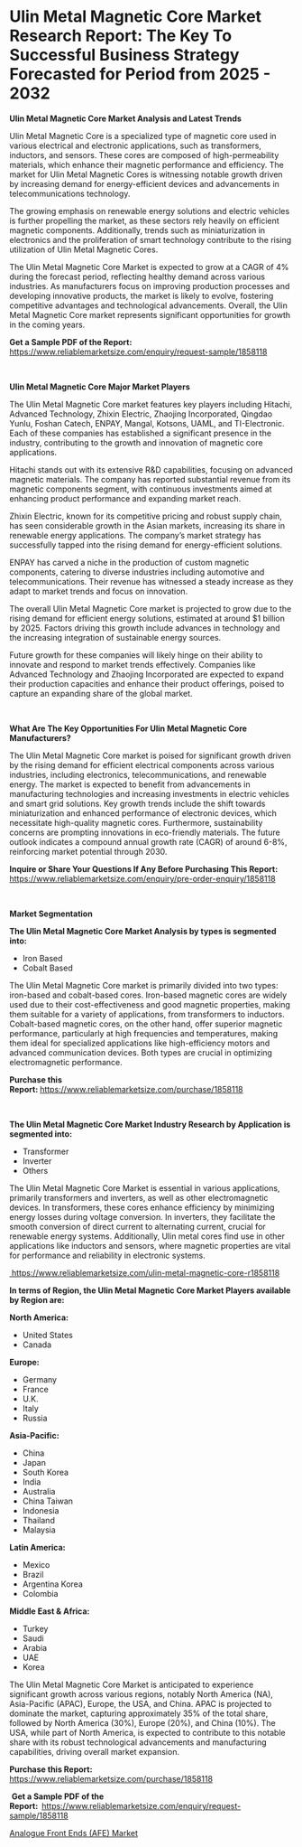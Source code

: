 <p><h1>Ulin Metal Magnetic Core Market Research Report: The Key To Successful Business Strategy Forecasted for Period from 2025 - 2032</h1></p><p><strong>Ulin Metal Magnetic Core Market Analysis and Latest Trends</strong></p>
<p><p>Ulin Metal Magnetic Core is a specialized type of magnetic core used in various electrical and electronic applications, such as transformers, inductors, and sensors. These cores are composed of high-permeability materials, which enhance their magnetic performance and efficiency. The market for Ulin Metal Magnetic Cores is witnessing notable growth driven by increasing demand for energy-efficient devices and advancements in telecommunications technology. </p><p>The growing emphasis on renewable energy solutions and electric vehicles is further propelling the market, as these sectors rely heavily on efficient magnetic components. Additionally, trends such as miniaturization in electronics and the proliferation of smart technology contribute to the rising utilization of Ulin Metal Magnetic Cores. </p><p>The Ulin Metal Magnetic Core Market is expected to grow at a CAGR of 4% during the forecast period, reflecting healthy demand across various industries. As manufacturers focus on improving production processes and developing innovative products, the market is likely to evolve, fostering competitive advantages and technological advancements. Overall, the Ulin Metal Magnetic Core market represents significant opportunities for growth in the coming years.</p></p>
<p><strong>Get a Sample PDF of the Report:&nbsp;</strong> <a href="https://www.reliablemarketsize.com/enquiry/request-sample/1858118?utm_campaign=2488&utm_medium=2&utm_source=Github&utm_content=ia&utm_term=13022025&utm_id=ulin-metal-magnetic-core">https://www.reliablemarketsize.com/enquiry/request-sample/1858118</a></p>
<p>&nbsp;</p>
<p><strong>Ulin Metal Magnetic Core Major Market Players</strong></p>
<p><p>The Ulin Metal Magnetic Core market features key players including Hitachi, Advanced Technology, Zhixin Electric, Zhaojing Incorporated, Qingdao Yunlu, Foshan Catech, ENPAY, Mangal, Kotsons, UAML, and TI-Electronic. Each of these companies has established a significant presence in the industry, contributing to the growth and innovation of magnetic core applications.</p><p>Hitachi stands out with its extensive R&D capabilities, focusing on advanced magnetic materials. The company has reported substantial revenue from its magnetic components segment, with continuous investments aimed at enhancing product performance and expanding market reach. </p><p>Zhixin Electric, known for its competitive pricing and robust supply chain, has seen considerable growth in the Asian markets, increasing its share in renewable energy applications. The company’s market strategy has successfully tapped into the rising demand for energy-efficient solutions.</p><p>ENPAY has carved a niche in the production of custom magnetic components, catering to diverse industries including automotive and telecommunications. Their revenue has witnessed a steady increase as they adapt to market trends and focus on innovation.</p><p>The overall Ulin Metal Magnetic Core market is projected to grow due to the rising demand for efficient energy solutions, estimated at around $1 billion by 2025. Factors driving this growth include advances in technology and the increasing integration of sustainable energy sources.</p><p>Future growth for these companies will likely hinge on their ability to innovate and respond to market trends effectively. Companies like Advanced Technology and Zhaojing Incorporated are expected to expand their production capacities and enhance their product offerings, poised to capture an expanding share of the global market.</p></p>
<p>&nbsp;</p>
<p><strong>What Are The Key Opportunities For Ulin Metal Magnetic Core Manufacturers?</strong></p>
<p><p>The Ulin Metal Magnetic Core market is poised for significant growth driven by the rising demand for efficient electrical components across various industries, including electronics, telecommunications, and renewable energy. The market is expected to benefit from advancements in manufacturing technologies and increasing investments in electric vehicles and smart grid solutions. Key growth trends include the shift towards miniaturization and enhanced performance of electronic devices, which necessitate high-quality magnetic cores. Furthermore, sustainability concerns are prompting innovations in eco-friendly materials. The future outlook indicates a compound annual growth rate (CAGR) of around 6-8%, reinforcing market potential through 2030.</p></p>
<p><strong>Inquire or Share Your Questions If Any Before Purchasing This Report:</strong> <a href="https://www.reliablemarketsize.com/enquiry/pre-order-enquiry/1858118?utm_campaign=2488&utm_medium=2&utm_source=Github&utm_content=ia&utm_term=13022025&utm_id=ulin-metal-magnetic-core">https://www.reliablemarketsize.com/enquiry/pre-order-enquiry/1858118</a></p>
<p>&nbsp;</p>
<p><strong>Market Segmentation</strong></p>
<p><strong>The Ulin Metal Magnetic Core Market Analysis by types is segmented into:</strong></p>
<p><ul><li>Iron Based</li><li>Cobalt Based</li></ul></p>
<p><p>The Ulin Metal Magnetic Core market is primarily divided into two types: iron-based and cobalt-based cores. Iron-based magnetic cores are widely used due to their cost-effectiveness and good magnetic properties, making them suitable for a variety of applications, from transformers to inductors. Cobalt-based magnetic cores, on the other hand, offer superior magnetic performance, particularly at high frequencies and temperatures, making them ideal for specialized applications like high-efficiency motors and advanced communication devices. Both types are crucial in optimizing electromagnetic performance.</p></p>
<p><strong>Purchase this Report:&nbsp;</strong><a href="https://www.reliablemarketsize.com/purchase/1858118?utm_campaign=2488&utm_medium=2&utm_source=Github&utm_content=ia&utm_term=13022025&utm_id=ulin-metal-magnetic-core">https://www.reliablemarketsize.com/purchase/1858118</a></p>
<p>&nbsp;</p>
<p><strong>The Ulin Metal Magnetic Core Market Industry Research by Application is segmented into:</strong></p>
<p><ul><li>Transformer</li><li>Inverter</li><li>Others</li></ul></p>
<p><p>The Ulin Metal Magnetic Core Market is essential in various applications, primarily transformers and inverters, as well as other electromagnetic devices. In transformers, these cores enhance efficiency by minimizing energy losses during voltage conversion. In inverters, they facilitate the smooth conversion of direct current to alternating current, crucial for renewable energy systems. Additionally, Ulin metal cores find use in other applications like inductors and sensors, where magnetic properties are vital for performance and reliability in electronic systems.</p></p>
<p><a href="https://www.reliablemarketsize.com/ulin-metal-magnetic-core-r1858118?utm_campaign=2488&utm_medium=2&utm_source=Github&utm_content=ia&utm_term=13022025&utm_id=ulin-metal-magnetic-core">&nbsp;https://www.reliablemarketsize.com/ulin-metal-magnetic-core-r1858118</a></p>
<p><strong>In terms of Region, the Ulin Metal Magnetic Core Market Players available by Region are:</strong></p>
<p>
    <p> <strong> North America: </strong>
        <ul>
            <li>United States</li>
            <li>Canada</li>
        </ul>
        </p> 
    <p> <strong> Europe: </strong>
        <ul>
            <li>Germany</li>
            <li>France</li>
            <li>U.K.</li>
            <li>Italy</li>
            <li>Russia</li>
        </ul>
        </p> 
    <p> <strong> Asia-Pacific: </strong>
        <ul>
            <li>China</li>
            <li>Japan</li>
            <li>South Korea</li>
            <li>India</li>
            <li>Australia</li>
            <li>China Taiwan</li>
            <li>Indonesia</li>
            <li>Thailand</li>
            <li>Malaysia</li>
        </ul>
        </p> 
    <p> <strong> Latin America: </strong>
        <ul>
            <li>Mexico</li>
            <li>Brazil</li>
            <li>Argentina Korea</li>
            <li>Colombia</li>
        </ul>
        </p> 
    <p> <strong> Middle East & Africa: </strong>
        <ul>
            <li>Turkey</li>
            <li>Saudi</li>
            <li>Arabia</li>
            <li>UAE</li>
            <li>Korea</li>
        </ul>
    </p>
    </p>
<p><p>The Ulin Metal Magnetic Core Market is anticipated to experience significant growth across various regions, notably North America (NA), Asia-Pacific (APAC), Europe, the USA, and China. APAC is projected to dominate the market, capturing approximately 35% of the total share, followed by North America (30%), Europe (20%), and China (10%). The USA, while part of North America, is expected to contribute to this notable share with its robust technological advancements and manufacturing capabilities, driving overall market expansion.</p></p>
<p><strong>Purchase this Report: </strong><a href="https://www.reliablemarketsize.com/purchase/1858118?utm_campaign=2488&utm_medium=2&utm_source=Github&utm_content=ia&utm_term=13022025&utm_id=ulin-metal-magnetic-core">https://www.reliablemarketsize.com/purchase/1858118</a></p>
<p>&nbsp;<strong>Get a Sample PDF of the Report:&nbsp;&nbsp;</strong><a href="https://www.reliablemarketsize.com/enquiry/request-sample/1858118?utm_campaign=2488&utm_medium=2&utm_source=Github&utm_content=ia&utm_term=13022025&utm_id=ulin-metal-magnetic-core">https://www.reliablemarketsize.com/enquiry/request-sample/1858118</a></p>
<p><strong></strong></p>
<p><p><a href="https://github.com/oliveroste6/Market-Research-Report-List-1/blob/main/analogue-front-ends-afe-market.md?utm_campaign=2488&utm_medium=2&utm_source=Github&utm_content=ia&utm_term=13022025&utm_id=ulin-metal-magnetic-core">Analogue Front Ends (AFE) Market</a></p></p>